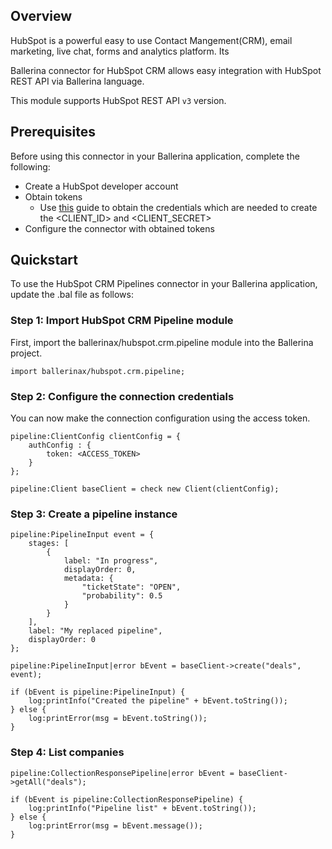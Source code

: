 ## Overview
HubSpot is a powerful easy to use Contact Mangement(CRM), email marketing, live chat, forms and analytics platform. Its 

Ballerina connector for HubSpot CRM allows easy integration with HubSpot REST API via Ballerina language. 

This module supports HubSpot REST API `v3` version.
 
## Prerequisites
Before using this connector in your Ballerina application, complete the following:
* Create a HubSpot developer account
* Obtain tokens
    - Use [this](https://developers.hubspot.com/docs/api/working-with-oauth4) guide to obtain the credentials which are needed to create the <CLIENT_ID> and <CLIENT_SECRET>
* Configure the connector with obtained tokens

## Quickstart
To use the HubSpot CRM Pipelines connector in your Ballerina application, update the .bal file as follows:
### Step 1: Import HubSpot CRM Pipeline module
First, import the ballerinax/hubspot.crm.pipeline module into the Ballerina project.
```ballerina
import ballerinax/hubspot.crm.pipeline;
```

### Step 2: Configure the connection credentials
You can now make the connection configuration using the access token.
```ballerina
pipeline:ClientConfig clientConfig = {
    authConfig : {
        token: <ACCESS_TOKEN>
    }
};

pipeline:Client baseClient = check new Client(clientConfig);

```

### Step 3: Create a pipeline instance

```ballerina
pipeline:PipelineInput event = {
    stages: [
        {
            label: "In progress",
            displayOrder: 0,
            metadata: {
                "ticketState": "OPEN",
                "probability": 0.5
            }
        }
    ],
    label: "My replaced pipeline",
    displayOrder: 0
};

pipeline:PipelineInput|error bEvent = baseClient->create("deals", event);

if (bEvent is pipeline:PipelineInput) {
    log:printInfo("Created the pipeline" + bEvent.toString());
} else {
    log:printError(msg = bEvent.toString());
}
```

### Step 4: List companies

```ballerina
pipeline:CollectionResponsePipeline|error bEvent = baseClient->getAll("deals");

if (bEvent is pipeline:CollectionResponsePipeline) {
    log:printInfo("Pipeline list" + bEvent.toString());
} else {
    log:printError(msg = bEvent.message());
}
```